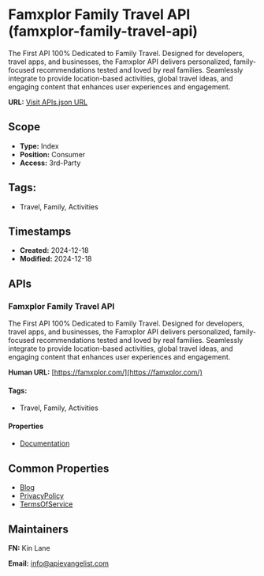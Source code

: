 # Famxplor Family Travel API (famxplor-family-travel-api)

The First API 100% Dedicated to Family Travel. Designed for developers, travel
apps, and businesses, the Famxplor API delivers personalized, family-focused
recommendations tested and loved by real families. Seamlessly integrate to
provide location-based activities, global travel ideas, and engaging content
that enhances user experiences and engagement.

**URL:** [Visit APIs.json URL](https://famxplor.com/apis.yml)

## Scope

- **Type:** Index 
- **Position:** Consumer 
- **Access:** 3rd-Party 

## Tags:

 - Travel, Family, Activities

## Timestamps

- **Created:** 2024-12-18 
- **Modified:** 2024-12-18 

## APIs

### Famxplor Family Travel API

The First API 100% Dedicated to Family Travel. Designed for developers,
travel apps, and businesses, the Famxplor API delivers personalized,
family-focused recommendations tested and loved by real families.
Seamlessly integrate to provide location-based activities, global travel
ideas, and engaging content that enhances user experiences and engagement.

**Human URL:** [https://famxplor.com/](https://famxplor.com/)


#### Tags:

 - Travel, Family, Activities

#### Properties

- [Documentation](https://famxplor.com/api)

## Common Properties

- [Blog](https://famxplor.com/blog)
- [PrivacyPolicy](https://famxplor.com/legal/privacy-policy/)
- [TermsOfService](https://famxplor.com/legal/terms-of-service/)

## Maintainers

**FN:** Kin Lane

**Email:** info@apievangelist.com

